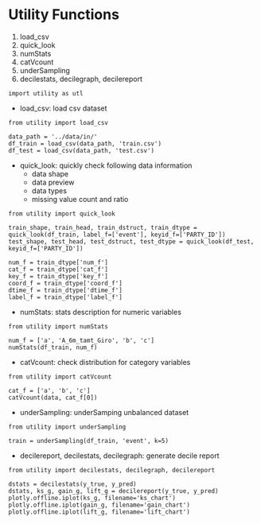 # Utility Functions
1. load_csv
2. quick_look
3. numStats
4. catVcount
5. underSampling
6. decilestats, decilegraph, decilereport

```
import utility as utl
```

+ load_csv: load csv dataset
```
from utility import load_csv

data_path = '../data/in/'
df_train = load_csv(data_path, 'train.csv')
df_test = load_csv(data_path, 'test.csv')
```
+ quick_look: quickly check following data information 
  + data shape
  + data preview
  + data types
  + missing value count and ratio
```
from utility import quick_look

train_shape, train_head, train_dstruct, train_dtype = quick_look(df_train, label_f=['event'], keyid_f=['PARTY_ID'])
test_shape, test_head, test_dstruct, test_dtype = quick_look(df_test, keyid_f=['PARTY_ID'])

num_f = train_dtype['num_f']
cat_f = train_dtype['cat_f']
key_f = train_dtype['key_f']
coord_f = train_dtype['coord_f']
dtime_f = train_dtype['dtime_f']
label_f = train_dtype['label_f']
```
+ numStats: stats description for numeric variables
```
from utility import numStats

num_f = ['a', 'A_6m_tamt_Giro', 'b', 'c']
numStats(df_train, num_f)
```
   
+ catVcount: check distribution for category variables 
```
from utility import catVcount

cat_f = ['a', 'b', 'c']
catVcount(data, cat_f[0])
```
+ underSampling: underSamping unbalanced dataset
```
from utility import underSampling

train = underSampling(df_train, 'event', k=5)
```
+ decilereport, decilestats, decilegraph: generate decile report
```
from utility import decilestats, decilegraph, decilereport

dstats = decilestats(y_true, y_pred)
dstats, ks_g, gain_g, lift_g = decilereport(y_true, y_pred)
plotly.offline.iplot(ks_g, filename='ks_chart')
plotly.offline.iplot(gain_g, filename='gain_chart')
plotly.offline.iplot(lift_g, filename='lift_chart')
```

